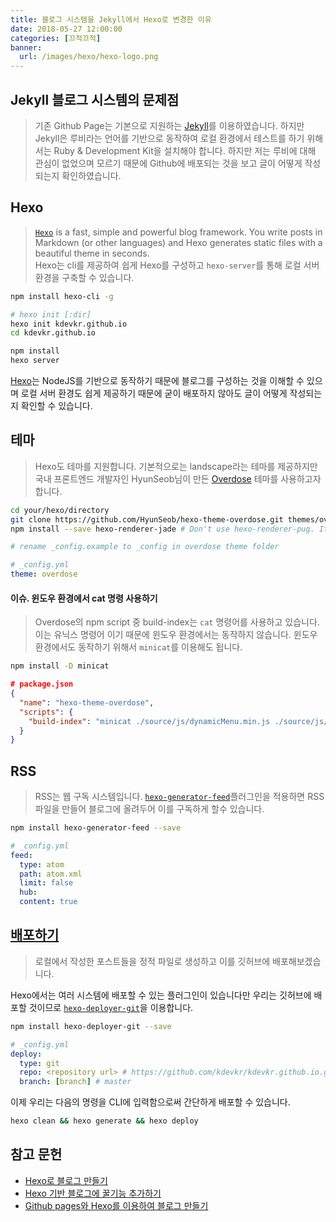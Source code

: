 ```yaml
---
title: 블로그 시스템을 Jekyll에서 Hexo로 변경한 이유
date: 2018-05-27 12:00:00
categories: [끄적끄적]
banner:
  url: /images/hexo/hexo-logo.png
---
```


## Jekyll 블로그 시스템의 문제점  
> 기존 Github Page는 기본으로 지원하는 [Jekyll](https://jekyllrb.com/)를 이용하였습니다. 하지만 Jekyll은 루비라는 언어를 기반으로 동작하여 로컬 환경에서 테스트를 하기 위해서는 Ruby & Development Kit을 설치해야 합니다. 하지만 저는 루비에 대해 관심이 없었으며 모르기 때문에 Github에 배포되는 것을 보고 글이 어떻게 작성되는지 확인하였습니다.  

## Hexo  
> [`Hexo`](https://hexo.io/) is a fast, simple and powerful blog framework. You write posts in Markdown (or other languages) and Hexo generates static files with a beautiful theme in seconds.  
> Hexo는 cli를 제공하여 쉽게 Hexo를 구성하고 `hexo-server`를 통해 로컬 서버 환경을 구축할 수 있습니다.  

```bash
npm install hexo-cli -g

# hexo init [:dir]
hexo init kdevkr.github.io
cd kdevkr.github.io

npm install
hexo server
```

[Hexo](https://hexo.io/)는 NodeJS를 기반으로 동작하기 때문에 블로그를 구성하는 것을 이해할 수 있으며 로컬 서버 환경도 쉽게 제공하기 때문에 굳이 배포하지 않아도 글이 어떻게 작성되는지 확인할 수 있습니다.  

## 테마  
> Hexo도 테마를 지원합니다. 기본적으로는 landscape라는 테마를 제공하지만 국내 프론트엔드 개발자인 HyunSeob님이 만든 [Overdose](https://github.com/HyunSeob/hexo-theme-overdose) 테마를 사용하고자 합니다.  

```bash
cd your/hexo/directory
git clone https://github.com/HyunSeob/hexo-theme-overdose.git themes/overdose
npm install --save hexo-renderer-jade # Don't use hexo-renderer-pug. It doesn't work.

# rename _config.example to _config in overdose theme folder
```

```yml
# _config.yml
theme: overdose
```

#### 이슈. 윈도우 환경에서 cat 명령 사용하기  
> Overdose의 npm script 중 build-index는 `cat` 명령어를 사용하고 있습니다. 이는 유닉스 명령어 이기 때문에 윈도우 환경에서는 동작하지 않습니다. 윈도우 환경에서도 동작하기 위해서 `minicat`를 이용해도 됩니다.

```bash
npm install -D minicat
```

```json
# package.json
{
  "name": "hexo-theme-overdose",
  "scripts": {
    "build-index": "minicat ./source/js/dynamicMenu.min.js ./source/js/sharer.min.js > ./source/js/index.min.js",
  }
}

```

## RSS  
> RSS는 웹 구독 시스템입니다. [`hexo-generator-feed`](https://github.com/hexojs/hexo-generator-feed)플러그인을 적용하면 RSS 파일을 만들어 블로그에 올려두어 이를 구독하게 할수 있습니다.

```bash
npm install hexo-generator-feed --save
```

```yml
# _config.yml
feed:
  type: atom
  path: atom.xml
  limit: false
  hub:
  content: true
```

## [배포하기](https://hexo.io/docs/deployment.html)
> 로컬에서 작성한 포스트들을 정적 파일로 생성하고 이를 깃허브에 배포해보겠습니다.

Hexo에서는 여러 시스템에 배포할 수 있는 플러그인이 있습니다만 우리는 깃허브에 배포할 것이므로 [`hexo-deployer-git`](https://github.com/hexojs/hexo-deployer-git)을 이용합니다.  

```bash
npm install hexo-deployer-git --save
```
```yml
# _config.yml
deploy:
  type: git
  repo: <repository url> # https://github.com/kdevkr/kdevkr.github.io.git
  branch: [branch] # master
```

이제 우리는 다음의 명령을 CLI에 입력함으로써 간단하게 배포할 수 있습니다.

```bash
hexo clean && hexo generate && hexo deploy
```

## 참고 문헌  
- [Hexo로 블로그 만들기](https://appear.github.io/2017/11/02/Etc/etc-02/)  
- [Hexo 기반 블로그에 꿀기능 추가하기](https://juhojuho.github.io/2017/03/27/hexo-tip/)  
- [Github pages와 Hexo를 이용하여 블로그 만들기](http://blog.lattecom.xyz/2016/06/28/hexo-blog-github-pages/)  

